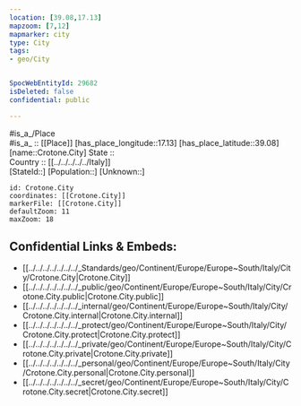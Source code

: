 ```yaml
---
location: [39.08,17.13] 
mapzoom: [7,12] 
mapmarker: city 
type: City
tags:
- geo/City


SpocWebEntityId: 29682
isDeleted: false
confidential: public

---
```

#is_a_/Place  
#is_a_ :: [[Place]] 
[has_place_longitude::17.13] 
[has_place_latitude::39.08] 
[name::Crotone.City] 
State ::  
Country :: [[../../../../../Italy]]  
[StateId::] 
[Population::] 
[Unknown::] 


```leaflet
id: Crotone.City
coordinates: [[Crotone.City]] 
markerFile: [[Crotone.City]] 
defaultZoom: 11 
maxZoom: 18
```


## Confidential Links & Embeds: 
- [[../../../../../../../_Standards/geo/Continent/Europe/Europe~South/Italy/City/Crotone.City|Crotone.City]] 
- [[../../../../../../../_public/geo/Continent/Europe/Europe~South/Italy/City/Crotone.City.public|Crotone.City.public]] 
- [[../../../../../../../_internal/geo/Continent/Europe/Europe~South/Italy/City/Crotone.City.internal|Crotone.City.internal]] 
- [[../../../../../../../_protect/geo/Continent/Europe/Europe~South/Italy/City/Crotone.City.protect|Crotone.City.protect]] 
- [[../../../../../../../_private/geo/Continent/Europe/Europe~South/Italy/City/Crotone.City.private|Crotone.City.private]] 
- [[../../../../../../../_personal/geo/Continent/Europe/Europe~South/Italy/City/Crotone.City.personal|Crotone.City.personal]] 
- [[../../../../../../../_secret/geo/Continent/Europe/Europe~South/Italy/City/Crotone.City.secret|Crotone.City.secret]] 
